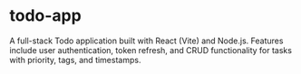 # todo-app
A full-stack Todo application built with React (Vite) and Node.js. Features include user authentication, token refresh, and CRUD functionality for tasks with priority, tags, and timestamps.
